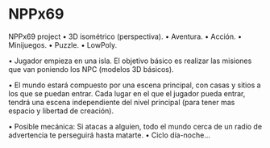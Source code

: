 # NPPx69
NPPx69 project
•	3D isométrico (perspectiva).
•	Aventura.
•	Acción.
•	Minijuegos.
•	Puzzle.
•	LowPoly.


•	Jugador empieza en una isla. El objetivo básico es realizar las misiones que van poniendo los NPC (modelos 3D básicos).

•	El mundo estará compuesto por una escena principal, con casas y sitios a los que se puedan entrar. 
Cada lugar en el que el jugador pueda entrar, tendrá una escena independiente del nivel principal (para tener mas espacio y libertad de creación).

•	Posible mecánica: Si atacas a alguien, todo el mundo cerca de un radio de advertencia te perseguirá hasta matarte.
•	Ciclo día-noche...
